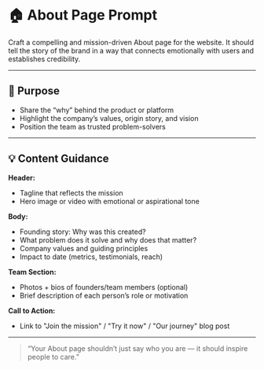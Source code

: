 # 🏠 About Page Prompt

Craft a compelling and mission-driven About page for the website. It should tell the story of the brand in a way that connects emotionally with users and establishes credibility.

---

## 🧠 Purpose

- Share the “why” behind the product or platform
- Highlight the company’s values, origin story, and vision
- Position the team as trusted problem-solvers

---

## 💡 Content Guidance

**Header:**
- Tagline that reflects the mission
- Hero image or video with emotional or aspirational tone

**Body:**
- Founding story: Why was this created?
- What problem does it solve and why does that matter?
- Company values and guiding principles
- Impact to date (metrics, testimonials, reach)

**Team Section:**
- Photos + bios of founders/team members (optional)
- Brief description of each person’s role or motivation

**Call to Action:**
- Link to "Join the mission" / "Try it now" / "Our journey" blog post

---

> “Your About page shouldn’t just say who you are — it should inspire people to care.”


